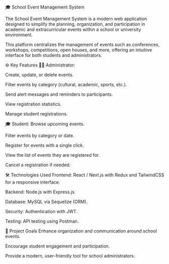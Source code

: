 🎓 School Event Management System

The School Event Management System is a modern web application designed to simplify the planning, organization, and participation in academic and extracurricular events within a school or university environment.

This platform centralizes the management of events such as conferences, workshops, competitions, open houses, and more, offering an intuitive interface for both students and administrators.

⚙️ Key Features
👨‍💼 Administrator:

Create, update, or delete events.

Filter events by category (cultural, academic, sports, etc.).

Send alert messages and reminders to participants.

View registration statistics.

Manage student registrations.

🎓 Student:
Browse upcoming events.

Filter events by category or date.

Register for events with a single click.

View the list of events they are registered for.

Cancel a registration if needed.

🛠️ Technologies Used
Frontend: React / Next.js with Redux and TailwindCSS for a responsive interface.

Backend: Node.js with Express.js.

Database: MySQL via Sequelize (ORM).

Security: Authentication with JWT.

Testing: API testing using Postman.

🎯 Project Goals
Enhance organization and communication around school events.

Encourage student engagement and participation.

Provide a modern, user-friendly tool for school administrators.
